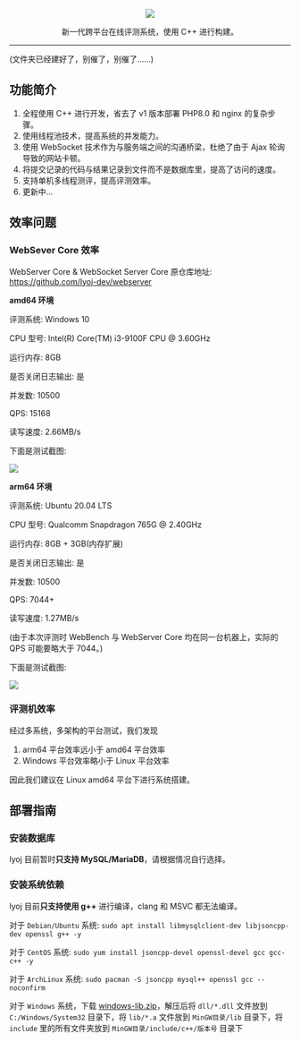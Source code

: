 <p align="center"><img src="https://github-raw.littleyang.ml/LittleYang0531/image/main/lyoj/logo.png"></p>

<center>新一代跨平台在线评测系统，使用 C++ 进行构建。</center>

-----

(文件夹已经建好了，别催了，别催了......)

## 功能简介

1. 全程使用 C++ 进行开发，省去了 v1 版本部署 PHP8.0 和 nginx 的复杂步骤。
2. 使用线程池技术，提高系统的并发能力。
3. 使用 WebSocket 技术作为与服务端之间的沟通桥梁，杜绝了由于 Ajax 轮询导致的网站卡顿。
4. 将提交记录的代码与结果记录到文件而不是数据库里，提高了访问的速度。
5. 支持单机多线程测评，提高评测效率。
6. 更新中...

## 效率问题

### WebSever Core 效率

WebServer Core & WebSocket Server Core 原仓库地址: https://github.com/lyoj-dev/webserver

**amd64 环境**

评测系统: Windows 10

CPU 型号: Intel(R) Core(TM) i3-9100F CPU @ 3.60GHz

运行内存: 8GB

是否关闭日志输出: 是

并发数: 10500

QPS: 15168

读写速度: 2.66MB/s

下面是测试截图:

![](https://github-raw.littleyang.ml/LittleYang0531/image/main/lyoj/speedtest-screenshot2.png)

**arm64 环境**

评测系统: Ubuntu 20.04 LTS

CPU 型号: Qualcomm Snapdragon 765G @ 2.40GHz

运行内存: 8GB + 3GB(内存扩展)

是否关闭日志输出: 是

并发数: 10500

QPS: 7044+

读写速度: 1.27MB/s

(由于本次评测时 WebBench 与 WebServer Core 均在同一台机器上，实际的 QPS 可能要略大于 7044。)

下面是测试截图:

![](https://github-raw.littleyang.ml/LittleYang0531/image/main/lyoj/speedtest-screenshot.png)


### 评测机效率

经过多系统，多架构的平台测试，我们发现

1. arm64 平台效率远小于 amd64 平台效率
2. Windows 平台效率略小于 Linux 平台效率

因此我们建议在 Linux amd64 平台下进行系统搭建。

## 部署指南

### 安装数据库

lyoj 目前暂时**只支持 MySQL/MariaDB**，请根据情况自行选择。

### 安装系统依赖

lyoj 目前**只支持使用 g++** 进行编译，clang 和 MSVC 都无法编译。

对于 `Debian/Ubuntu` 系统: `sudo apt install libmysqlclient-dev libjsoncpp-dev openssl g++ -y`

对于 `CentOS` 系统: `sudo yum install jsoncpp-devel openssl-devel gcc gcc-c++ -y`

对于 `ArchLinux` 系统: `sudo pacman -S jsoncpp mysql++ openssl gcc --noconfirm`

对于 `Windows` 系统，下载 [windows-lib.zip]()，解压后将 `dll/*.dll` 文件放到 `C:/Windows/System32` 目录下，将 `lib/*.a` 文件放到 `MinGW目录/lib` 目录下，将 `include` 里的所有文件夹放到 `MinGW目录/include/c++/版本号` 目录下